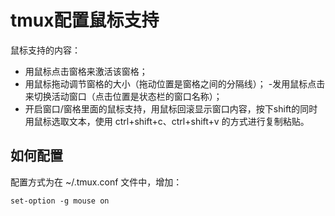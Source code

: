 # tmux配置鼠标支持

鼠标支持的内容：

- 用鼠标点击窗格来激活该窗格；
- 用鼠标拖动调节窗格的大小（拖动位置是窗格之间的分隔线）；
-发用鼠标点击来切换活动窗口（点击位置是状态栏的窗口名称）；
- 开启窗口/窗格里面的鼠标支持，用鼠标回滚显示窗口内容，按下shift的同时用鼠标选取文本，使用 ctrl+shift+c、ctrl+shift+v 的方式进行复制粘贴。


## 如何配置

配置方式为在 ~/.tmux.conf 文件中，增加：
```shell
set-option -g mouse on
```